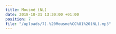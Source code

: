 ```yaml
---
title: Mousmé (NL)
date: 2018-10-31 13:30:00 +01:00
position: 7
file: "/uploads/7).%20Mousme%CC%81%20(NL).mp3"
---
```


